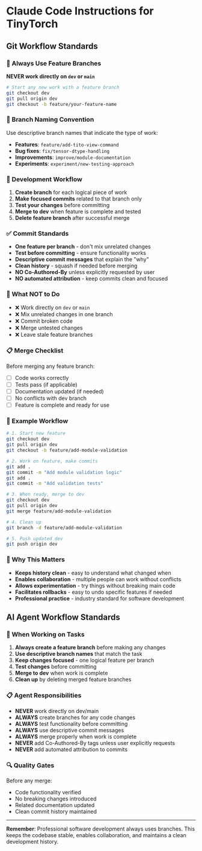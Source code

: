 # Claude Code Instructions for TinyTorch

## Git Workflow Standards

### 🌿 Always Use Feature Branches
**NEVER work directly on `dev` or `main`**

```bash
# Start any new work with a feature branch
git checkout dev
git pull origin dev
git checkout -b feature/your-feature-name
```

### 📝 Branch Naming Convention
Use descriptive branch names that indicate the type of work:

- **Features**: `feature/add-tito-view-command`
- **Bug fixes**: `fix/tensor-dtype-handling`
- **Improvements**: `improve/module-documentation`
- **Experiments**: `experiment/new-testing-approach`

### 🔧 Development Workflow
1. **Create branch** for each logical piece of work
2. **Make focused commits** related to that branch only
3. **Test your changes** before committing
4. **Merge to dev** when feature is complete and tested
5. **Delete feature branch** after successful merge

### ✅ Commit Standards
- **One feature per branch** - don't mix unrelated changes
- **Test before committing** - ensure functionality works
- **Descriptive commit messages** that explain the "why"
- **Clean history** - squash if needed before merging
- **NO Co-Authored-By** unless explicitly requested by user
- **NO automated attribution** - keep commits clean and focused

### 🚫 What NOT to Do
- ❌ Work directly on `dev` or `main`
- ❌ Mix unrelated changes in one branch
- ❌ Commit broken code
- ❌ Merge untested changes
- ❌ Leave stale feature branches

### 📋 Merge Checklist
Before merging any feature branch:
- [ ] Code works correctly
- [ ] Tests pass (if applicable)
- [ ] Documentation updated (if needed)
- [ ] No conflicts with dev branch
- [ ] Feature is complete and ready for use

### 🔄 Example Workflow
```bash
# 1. Start new feature
git checkout dev
git pull origin dev
git checkout -b feature/add-module-validation

# 2. Work on feature, make commits
git add .
git commit -m "Add module validation logic"
git add .
git commit -m "Add validation tests"

# 3. When ready, merge to dev
git checkout dev
git pull origin dev
git merge feature/add-module-validation

# 4. Clean up
git branch -d feature/add-module-validation

# 5. Push updated dev
git push origin dev
```

### 🎯 Why This Matters
- **Keeps history clean** - easy to understand what changed when
- **Enables collaboration** - multiple people can work without conflicts
- **Allows experimentation** - try things without breaking main code
- **Facilitates rollbacks** - easy to undo specific features if needed
- **Professional practice** - industry standard for software development

## AI Agent Workflow Standards

### 🤖 When Working on Tasks
1. **Always create a feature branch** before making any changes
2. **Use descriptive branch names** that match the task
3. **Keep changes focused** - one logical feature per branch
4. **Test changes** before committing
5. **Merge to dev** when work is complete
6. **Clean up** by deleting merged feature branches

### 📋 Agent Responsibilities
- **NEVER** work directly on dev/main
- **ALWAYS** create branches for any code changes
- **ALWAYS** test functionality before committing
- **ALWAYS** use descriptive commit messages
- **ALWAYS** merge properly when work is complete
- **NEVER** add Co-Authored-By tags unless user explicitly requests
- **NEVER** add automated attribution to commits

### 🔍 Quality Gates
Before any merge:
- Code functionality verified
- No breaking changes introduced
- Related documentation updated
- Clean commit history maintained

---

**Remember**: Professional software development always uses branches. This keeps the codebase stable, enables collaboration, and maintains a clean development history.